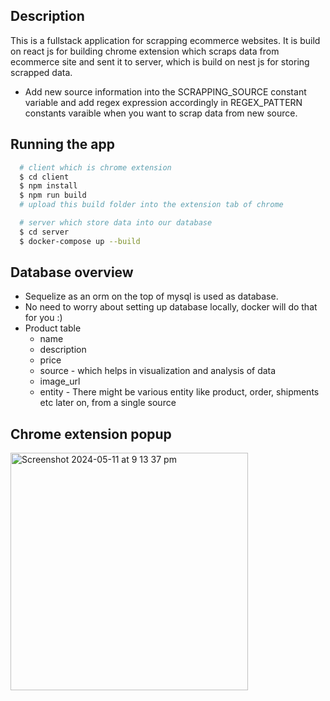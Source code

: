 ## Description
This is a fullstack application for scrapping ecommerce websites. It is build on react js for
building chrome extension which scraps data from ecommerce site and sent it to server, which is build on nest js for storing scrapped data. 
  - Add new source information into the SCRAPPING_SOURCE constant variable and add regex expression accordingly in REGEX_PATTERN constants varaible when you want to scrap data from new source. 

## Running the app

```bash
  # client which is chrome extension
  $ cd client
  $ npm install
  $ npm run build
  # upload this build folder into the extension tab of chrome
```

```bash
  # server which store data into our database
  $ cd server
  $ docker-compose up --build
```

## Database overview
  - Sequelize as an orm on the top of mysql is used as database.
  - No need to worry about setting up database locally, docker will do that for you :)
  - Product table
    - name
    - description
    - price
    - source - which helps in visualization and analysis of data 
    - image_url
    - entity - There might be various entity like product, order, shipments etc later on, from a single source

## Chrome extension popup

<img width="380" alt="Screenshot 2024-05-11 at 9 13 37 pm" src="https://github.com/santoshmahat/chrome_extension_scrapper/assets/26522839/61d3e4ef-2f5b-41ed-91ac-43c0d40f0c89">
      
